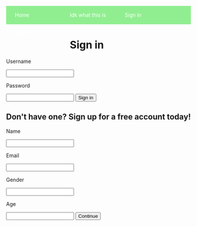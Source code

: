 <!DOCTYPE html>
<html>
<head>
<title>Livin Life</title>
</head>
<body>
<style>
nav {
  background-color: lightgreen;
  height: 50px;
  
}
nav ul {


}
nav ul li {
   list-style-type: none;
   width: 150px;
   float: left; 
}
li a {
    text-decoration: none;
    color: white;
    line-height: 50px;
}
</style>
<nav>
<ul>
<li><a href="#home">Home</a></li>
<li><a href="#what">Idk what this is</a></li>
<li><a href="#signin">Sign in</a></li>
<li><a href="signup">Sign up</a></li>
</ul>
</nav>


<h1>Sign in</h1>
<p>Username</p>
<input>
<p>Password</p>
<input>
<button>Sign in</button>

<h2>Don't have one? Sign up for a free account today!</h2>
<p>Name</p>
<input>
<p>Email</p>
<input>
<p>Gender</p>
<input>
<p>Age</p>
<input>
<button>Continue</button>


</body>
</html>
